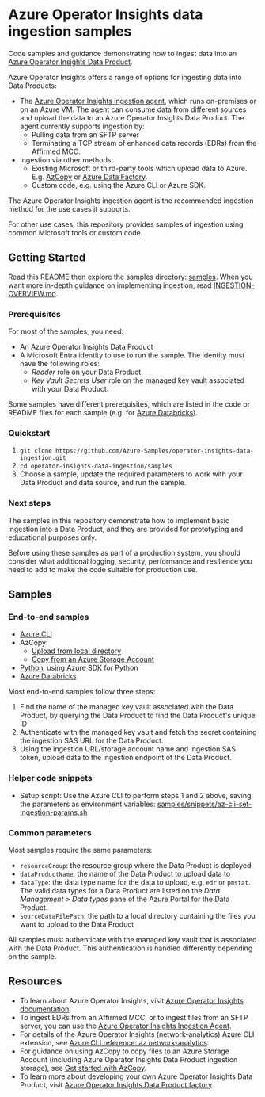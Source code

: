 # Azure Operator Insights data ingestion samples

Code samples and guidance demonstrating how to ingest data into an [Azure Operator Insights Data Product](https://learn.microsoft.com/en-us/azure/operator-insights/).

Azure Operator Insights offers a range of options for ingesting data into Data Products:

- The [Azure Operator Insights ingestion agent](https://learn.microsoft.com/en-us/azure/operator-insights/ingestion-agent-overview), which runs on-premises or on an Azure VM. The agent can consume data from different sources and upload the data to an Azure Operator Insights Data Product. The agent currently supports ingestion by:
  - Pulling data from an SFTP server
  - Terminating a TCP stream of enhanced data records (EDRs) from the Affirmed MCC.
- Ingestion via other methods:
  - Existing Microsoft or third-party tools which upload data to Azure. E.g. [AzCopy](https://learn.microsoft.com/en-us/azure/storage/common/storage-use-azcopy-v10) or [Azure Data Factory](https://learn.microsoft.com/en-us/azure/operator-insights/ingestion-with-data-factory).
  - Custom code, e.g. using the Azure CLI or Azure SDK.

The Azure Operator Insights ingestion agent is the recommended ingestion method for the use cases it supports.

For other use cases, this repository provides samples of ingestion using common Microsoft tools or custom code.

## Getting Started

Read this README then explore the samples directory: [samples](samples). When you want more in-depth guidance on implementing ingestion, read [INGESTION-OVERVIEW.md](INGESTION-OVERVIEW.md).

### Prerequisites

For most of the samples, you need:

- An Azure Operator Insights Data Product
- A Microsoft Entra identity to use to run the sample. The identity must have the following roles:
  - _Reader_ role on your Data Product
  - _Key Vault Secrets User_ role on the managed key vault associated with your Data Product.

Some samples have different prerequisites, which are listed in the code or README files for each sample (e.g. for [Azure Databricks](samples/end-to-end/azure-databricks/README.md)).

### Quickstart

1. `git clone https://github.com/Azure-Samples/operator-insights-data-ingestion.git`
2. `cd operator-insights-data-ingestion/samples`
3. Choose a sample, update the required parameters to work with your Data Product and data source, and run the sample.

### Next steps

The samples in this repository demonstrate how to implement basic ingestion into a Data Product, and they are provided for prototyping and educational purposes only.

Before using these samples as part of a production system, you should consider what additional logging, security, performance and resilience you need to add to make the code suitable for production use.

## Samples

### End-to-end samples

- [Azure CLI](samples/end-to-end/az-cli-aoi-ingestion.sh)
- AzCopy:
  - [Upload from local directory](samples/end-to-end/azcopy-aoi-ingestion-from-local.sh)
  - [Copy from an Azure Storage Account](samples/end-to-end/azcopy-aoi-ingestion-from-storage-account.sh)
- [Python](samples/end-to-end/python-aoi-ingestion.py), using Azure SDK for Python
- [Azure Databricks](samples/end-to-end/azure-databricks/README.md)

Most end-to-end samples follow three steps:

1. Find the name of the managed key vault associated with the Data Product, by querying the Data Product to find the Data Product's unique ID
2. Authenticate with the managed key vault and fetch the secret containing the ingestion SAS URL for the Data Product.
3. Using the ingestion URL/storage account name and ingestion SAS token, upload data to the ingestion endpoint of the Data Product.

### Helper code snippets

- Setup script: Use the Azure CLI to perform steps 1 and 2 above, saving the parameters as environment variables: [samples/snippets/az-cli-set-ingestion-params.sh](samples/snippets/az-cli-set-ingestion-params.sh)

### Common parameters

Most samples require the same parameters:

- `resourceGroup`: the resource group where the Data Product is deployed
- `dataProductName`: the name of the Data Product to upload data to
- `dataType`: the data type name for the data to upload, e.g. `edr` or `pmstat`. The valid data types for a Data Product are listed on the _Data Management > Data types_ pane of the Azure Portal for the Data Product.
- `sourceDataFilePath`: the path to a local directory containing the files you want to upload to the Data Product

All samples must authenticate with the managed key vault that is associated with the Data Product. This authentication is handled differently depending on the sample.

## Resources

- To learn about Azure Operator Insights, visit [Azure Operator Insights documentation](https://learn.microsoft.com/en-us/azure/operator-insights/).
- To ingest EDRs from an Affirmed MCC, or to ingest files from an SFTP server, you can use the [Azure Operator Insights Ingestion Agent](https://learn.microsoft.com/en-us/azure/operator-insights/ingestion-agent-overview).
- For details of the Azure Operator Insights (network-analytics) Azure CLI extension, see [Azure CLI reference: az network-analytics](https://learn.microsoft.com/en-us/cli/azure/network-analytics?view=azure-cli-latest).
- For guidance on using AzCopy to copy files to an Azure Storage Account (including Azure Operator Insights Data Product ingestion storage), see [Get started with AzCopy](https://learn.microsoft.com/en-us/azure/storage/common/storage-use-azcopy-v10).
- To learn more about developing your own Azure Operator Insights Data Product, visit [Azure Operator Insights Data Product factory](https://learn.microsoft.com/en-us/azure/operator-insights/data-product-factory).
